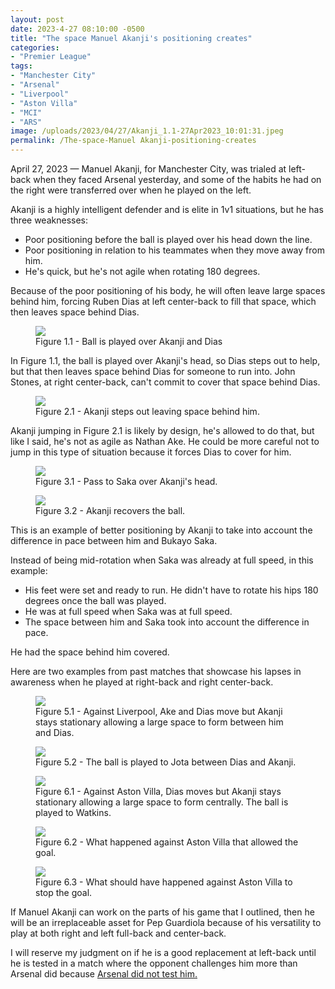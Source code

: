 ```yaml
---
layout: post
date: 2023-4-27 08:10:00 -0500
title: "The space Manuel Akanji's positioning creates"
categories: 
- "Premier League"
tags: 
- "Manchester City"
- "Arsenal"
- "Liverpool"
- "Aston Villa"
- "MCI"
- "ARS"
image: /uploads/2023/04/27/Akanji_1.1-27Apr2023_10:01:31.jpeg
permalink: /The-space-Manuel Akanji-positioning-creates
---
```


April 27, 2023 — Manuel Akanji, for Manchester City, was trialed at left-back when they faced Arsenal yesterday, and some of the habits he had on the right were transferred over when he played on the left.

Akanji is a highly intelligent defender and is elite in 1v1 situations, but he has three weaknesses:

- Poor positioning before the ball is played over his head down the line.
- Poor positioning in relation to his teammates when they move away from him.
- He's quick, but he's not agile when rotating 180 degrees.

Because of the poor positioning of his body, he will often leave large spaces behind him, forcing Ruben Dias at left center-back to fill that space, which then leaves space behind Dias.

<figure>
    <img src="https://tacticsjournal.com/uploads/2023/04/27/Akanji_1.1-27Apr2023_10:01:31.jpeg">
    <figcaption>Figure 1.1 - Ball is played over Akanji and Dias</figcaption>
</figure> 

In Figure 1.1, the ball is played over Akanji's head, so Dias steps out to help, but that then leaves space behind Dias for someone to run into. John Stones, at right center-back, can't commit to cover that space behind Dias.

<figure>
    <img src="https://tacticsjournal.com/uploads/2023/04/27/Akanji_2.1-27Apr2023_10:02:01.jpeg">
    <figcaption>Figure 2.1 - Akanji steps out leaving space behind him.</figcaption>
</figure>

Akanji jumping in Figure 2.1 is likely by design, he's allowed to do that, but like I said, he's not as agile as Nathan Ake. He could be more careful not to jump in this type of situation because it forces Dias to cover for him.

<figure>
    <img src="https://tacticsjournal.com/uploads/2023/04/27/Akanji_3.1-27Apr2023_10:03:05.jpeg">
    <figcaption>Figure 3.1 - Pass to Saka over Akanji's head.</figcaption>
</figure> 
<figure>
    <img src="https://tacticsjournal.com/uploads/2023/04/27/Akanji_3.2_-27Apr2023_10:02:29.jpeg">
    <figcaption>Figure 3.2 - Akanji recovers the ball.</figcaption>
</figure> 

This is an example of better positioning by Akanji to take into account the difference in pace between him and Bukayo Saka.

Instead of being mid-rotation when Saka was already at full speed, in this example:

- His feet were set and ready to run. He didn't have to rotate his hips 180 degrees once the ball was played. 
- He was at full speed when Saka was at full speed.
- The space between him and Saka took into account the difference in pace. 

He had the space behind him covered.

Here are two examples from past matches that showcase his lapses in awareness when he played at right-back and right center-back.

<figure>
    <img src="https://tacticsjournal.com/uploads/2023/04/27/Image-27Apr2023_10:06:26.jpeg">
    <figcaption>Figure 5.1 - Against Liverpool, Ake and Dias move but Akanji stays stationary allowing a large space to form between him and Dias.</figcaption>
</figure> 
<figure>
    <img src="https://tacticsjournal.com/uploads/2023/04/27/Image-27Apr2023_10:06:51.jpeg">
    <figcaption>Figure 5.2 - The ball is played to Jota between Dias and Akanji.</figcaption>
</figure> 
<figure>
    <img src="https://tacticsjournal.com/uploads/2023/04/27/Image-27Apr2023_10:07:16.jpeg">
    <figcaption>Figure 6.1 - Against Aston Villa, Dias moves but Akanji stays stationary allowing a large space to form centrally. The ball is played to Watkins.</figcaption>
</figure> 
<figure>
    <img src="https://tacticsjournal.com/uploads/2023/04/27/Image-27Apr2023_10:07:40.jpeg">
    <figcaption>Figure 6.2 - What happened against Aston Villa that allowed the goal.</figcaption>
</figure> 
<figure>
    <img src="https://tacticsjournal.com/uploads/2023/04/27/Image-27Apr2023_10:08:01.jpeg">
    <figcaption>Figure 6.3 - What should have happened against Aston Villa to stop the goal.</figcaption>
</figure> 

If Manuel Akanji can work on the parts of his game that I outlined, then he will be an irreplaceable asset for Pep Guardiola because of his versatility to play at both right and left full-back and center-back. 

I will reserve my judgment on if he is a good replacement at left-back until he is tested in a match where the opponent challenges him more than Arsenal did because [Arsenal did not test him.](https://tacticsjournal.com/Arsenal-is-emotionally-exhausted-and-didnt-press-Manchester-City/)
